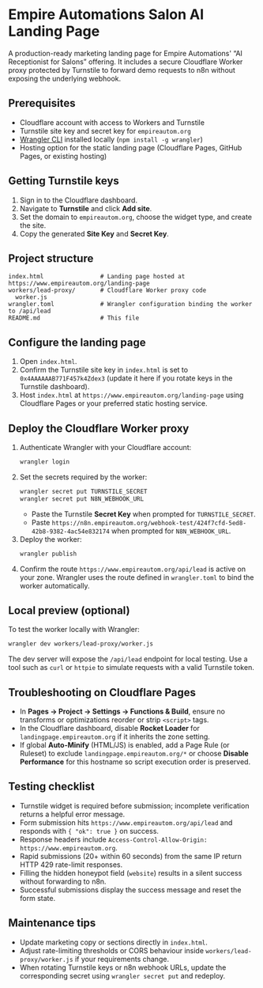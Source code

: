 # Empire Automations Salon AI Landing Page

A production-ready marketing landing page for Empire Automations' “AI Receptionist for Salons” offering. It includes a secure Cloudflare Worker proxy protected by Turnstile to forward demo requests to n8n without exposing the underlying webhook.

## Prerequisites

- Cloudflare account with access to Workers and Turnstile
- Turnstile site key and secret key for `empireautom.org`
- [Wrangler CLI](https://developers.cloudflare.com/workers/wrangler/install-and-update/) installed locally (`npm install -g wrangler`)
- Hosting option for the static landing page (Cloudflare Pages, GitHub Pages, or existing hosting)

## Getting Turnstile keys

1. Sign in to the Cloudflare dashboard.
2. Navigate to **Turnstile** and click **Add site**.
3. Set the domain to `empireautom.org`, choose the widget type, and create the site.
4. Copy the generated **Site Key** and **Secret Key**.

## Project structure

```
index.html                # Landing page hosted at https://www.empireautom.org/landing-page
workers/lead-proxy/       # Cloudflare Worker proxy code
  worker.js
wrangler.toml             # Wrangler configuration binding the worker to /api/lead
README.md                 # This file
```

## Configure the landing page

1. Open `index.html`.
2. Confirm the Turnstile site key in `index.html` is set to `0x4AAAAAAB771F457k4Zdex3` (update it here if you rotate keys in the Turnstile dashboard).
3. Host `index.html` at `https://www.empireautom.org/landing-page` using Cloudflare Pages or your preferred static hosting service.

## Deploy the Cloudflare Worker proxy

1. Authenticate Wrangler with your Cloudflare account:
   ```bash
   wrangler login
   ```
2. Set the secrets required by the worker:
   ```bash
   wrangler secret put TURNSTILE_SECRET
   wrangler secret put N8N_WEBHOOK_URL
   ```
   - Paste the Turnstile **Secret Key** when prompted for `TURNSTILE_SECRET`.
   - Paste `https://n8n.empireautom.org/webhook-test/424f7cfd-5ed8-42b8-9382-4ac54e832174` when prompted for `N8N_WEBHOOK_URL`.
3. Deploy the worker:
   ```bash
   wrangler publish
   ```
4. Confirm the route `https://www.empireautom.org/api/lead` is active on your zone. Wrangler uses the route defined in `wrangler.toml` to bind the worker automatically.

## Local preview (optional)

To test the worker locally with Wrangler:
```bash
wrangler dev workers/lead-proxy/worker.js
```
The dev server will expose the `/api/lead` endpoint for local testing. Use a tool such as `curl` or `httpie` to simulate requests with a valid Turnstile token.

## Troubleshooting on Cloudflare Pages

- In **Pages → Project → Settings → Functions & Build**, ensure no transforms or optimizations reorder or strip `<script>` tags.
- In the Cloudflare dashboard, disable **Rocket Loader** for `landingpage.empireautom.org` if it inherits the zone setting.
- If global **Auto-Minify** (HTML/JS) is enabled, add a Page Rule (or Ruleset) to exclude `landingpage.empireautom.org/*` or choose **Disable Performance** for this hostname so script execution order is preserved.

## Testing checklist

- Turnstile widget is required before submission; incomplete verification returns a helpful error message.
- Form submission hits `https://www.empireautom.org/api/lead` and responds with `{ "ok": true }` on success.
- Response headers include `Access-Control-Allow-Origin: https://www.empireautom.org`.
- Rapid submissions (20+ within 60 seconds) from the same IP return HTTP 429 rate-limit responses.
- Filling the hidden honeypot field (`website`) results in a silent success without forwarding to n8n.
- Successful submissions display the success message and reset the form state.

## Maintenance tips

- Update marketing copy or sections directly in `index.html`.
- Adjust rate-limiting thresholds or CORS behaviour inside `workers/lead-proxy/worker.js` if your requirements change.
- When rotating Turnstile keys or n8n webhook URLs, update the corresponding secret using `wrangler secret put` and redeploy.
